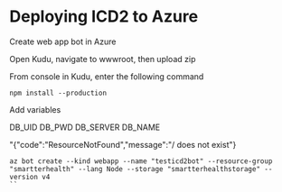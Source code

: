 # Deploying ICD2 to Azure

Create web app bot in Azure

Open Kudu, navigate to wwwroot, then upload zip

From console in Kudu, enter the following command

```
npm install --production
```

Add variables

DB_UID
DB_PWD
DB_SERVER
DB_NAME


"{"code":"ResourceNotFound","message":"/ does not exist"}



```
az bot create --kind webapp --name "testicd2bot" --resource-group "smartterhealth" --lang Node --storage "smartterhealthstorage" --version v4
``